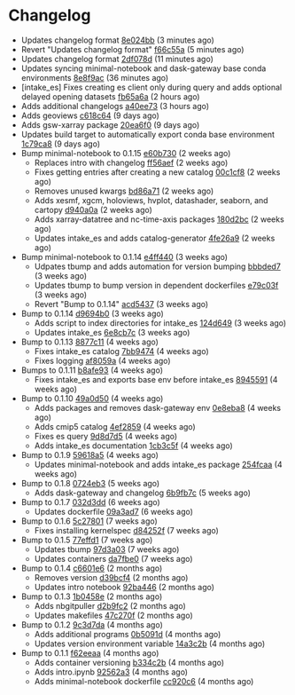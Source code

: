 # Changelog
  - Updates changelog format [8e024bb](https://github.com/esgf-nimbus/nimbus/commit/8e024bb) (3 minutes ago)
  - Revert "Updates changelog format" [f66c55a](https://github.com/esgf-nimbus/nimbus/commit/f66c55a) (5 minutes ago)
  - Updates changelog format [2df078d](https://github.com/esgf-nimbus/nimbus/commit/2df078d) (11 minutes ago)
  - Updates syncing minimal-notebook and dask-gateway base conda environments [8e8f9ac](https://github.com/esgf-nimbus/nimbus/commit/8e8f9ac) (36 minutes ago)
  - [intake_es] Fixes creating es client only during query and adds optional delayed opening datasets [fb65a6a](https://github.com/esgf-nimbus/nimbus/commit/fb65a6a) (2 hours ago)
  - Adds additional changelogs [a40ee73](https://github.com/esgf-nimbus/nimbus/commit/a40ee73) (3 hours ago)
  - Adds geoviews [c618c64](https://github.com/esgf-nimbus/nimbus/commit/c618c64) (9 days ago)
  - Adds gsw-xarray package [20ea6f0](https://github.com/esgf-nimbus/nimbus/commit/20ea6f0) (9 days ago)
  - Updates build target to automatically export conda base environment [1c79ca8](https://github.com/esgf-nimbus/nimbus/commit/1c79ca8) (9 days ago)
- Bump minimal-notebook to 0.1.15 [e60b730](https://github.com/esgf-nimbus/nimbus/commit/e60b730) (2 weeks ago)
  - Replaces intro with changelog [ff56aef](https://github.com/esgf-nimbus/nimbus/commit/ff56aef) (2 weeks ago)
  - Fixes getting entries after creating a new catalog [00c1cf8](https://github.com/esgf-nimbus/nimbus/commit/00c1cf8) (2 weeks ago)
  - Removes unused kwargs [bd86a71](https://github.com/esgf-nimbus/nimbus/commit/bd86a71) (2 weeks ago)
  - Adds xesmf, xgcm, holoviews, hvplot, datashader, seaborn, and cartopy [d940a0a](https://github.com/esgf-nimbus/nimbus/commit/d940a0a) (2 weeks ago)
  - Adds xarray-datatree and nc-time-axis packages [180d2bc](https://github.com/esgf-nimbus/nimbus/commit/180d2bc) (2 weeks ago)
  - Updates intake_es and adds catalog-generator [4fe26a9](https://github.com/esgf-nimbus/nimbus/commit/4fe26a9) (2 weeks ago)
- Bump minimal-notebook to 0.1.14 [e4ff440](https://github.com/esgf-nimbus/nimbus/commit/e4ff440) (3 weeks ago)
  - Udpates tbump and adds automation for version bumping [bbbded7](https://github.com/esgf-nimbus/nimbus/commit/bbbded7) (3 weeks ago)
  - Updates tbump to bump version in dependent dockerfiles [e79c03f](https://github.com/esgf-nimbus/nimbus/commit/e79c03f) (3 weeks ago)
  - Revert "Bump to 0.1.14" [acd5437](https://github.com/esgf-nimbus/nimbus/commit/acd5437) (3 weeks ago)
- Bump to 0.1.14 [d9694b0](https://github.com/esgf-nimbus/nimbus/commit/d9694b0) (3 weeks ago)
  - Adds script to index directories for intake_es [124d649](https://github.com/esgf-nimbus/nimbus/commit/124d649) (3 weeks ago)
  - Updates intake_es [6e8cb7c](https://github.com/esgf-nimbus/nimbus/commit/6e8cb7c) (3 weeks ago)
- Bump to 0.1.13 [8877c11](https://github.com/esgf-nimbus/nimbus/commit/8877c11) (4 weeks ago)
  - Fixes intake_es catalog [7bb9474](https://github.com/esgf-nimbus/nimbus/commit/7bb9474) (4 weeks ago)
  - Fixes logging [af8059a](https://github.com/esgf-nimbus/nimbus/commit/af8059a) (4 weeks ago)
- Bumps to 0.1.11 [b8afe93](https://github.com/esgf-nimbus/nimbus/commit/b8afe93) (4 weeks ago)
  - Fixes intake_es and exports base env before intake_es [8945591](https://github.com/esgf-nimbus/nimbus/commit/8945591) (4 weeks ago)
- Bump to 0.1.10 [49a0d50](https://github.com/esgf-nimbus/nimbus/commit/49a0d50) (4 weeks ago)
  - Adds packages and removes dask-gateway env [0e8eba8](https://github.com/esgf-nimbus/nimbus/commit/0e8eba8) (4 weeks ago)
  - Adds cmip5 catalog [4ef2859](https://github.com/esgf-nimbus/nimbus/commit/4ef2859) (4 weeks ago)
  - Fixes es query [9d8d7d5](https://github.com/esgf-nimbus/nimbus/commit/9d8d7d5) (4 weeks ago)
  - Adds intake_es documentation [1cb3c5f](https://github.com/esgf-nimbus/nimbus/commit/1cb3c5f) (4 weeks ago)
- Bump to 0.1.9 [59618a5](https://github.com/esgf-nimbus/nimbus/commit/59618a5) (4 weeks ago)
  - Updates minimal-notebook and adds intake_es package [254fcaa](https://github.com/esgf-nimbus/nimbus/commit/254fcaa) (4 weeks ago)
- Bump to 0.1.8 [0724eb3](https://github.com/esgf-nimbus/nimbus/commit/0724eb3) (5 weeks ago)
  - Adds dask-gateway and changelog [6b9fb7c](https://github.com/esgf-nimbus/nimbus/commit/6b9fb7c) (5 weeks ago)
- Bump to 0.1.7 [032d3dd](https://github.com/esgf-nimbus/nimbus/commit/032d3dd) (6 weeks ago)
  - Updates dockerfile [09a3ad7](https://github.com/esgf-nimbus/nimbus/commit/09a3ad7) (6 weeks ago)
- Bump to 0.1.6 [5c27801](https://github.com/esgf-nimbus/nimbus/commit/5c27801) (7 weeks ago)
  - Fixes installing kernelspec [d84252f](https://github.com/esgf-nimbus/nimbus/commit/d84252f) (7 weeks ago)
- Bump to 0.1.5 [77effd1](https://github.com/esgf-nimbus/nimbus/commit/77effd1) (7 weeks ago)
  - Updates tbump [97d3a03](https://github.com/esgf-nimbus/nimbus/commit/97d3a03) (7 weeks ago)
  - Updates containers [da7fbe0](https://github.com/esgf-nimbus/nimbus/commit/da7fbe0) (7 weeks ago)
- Bump to 0.1.4 [c6601e6](https://github.com/esgf-nimbus/nimbus/commit/c6601e6) (2 months ago)
  - Removes version [d39bcf4](https://github.com/esgf-nimbus/nimbus/commit/d39bcf4) (2 months ago)
  - Updates intro notebook [92ba446](https://github.com/esgf-nimbus/nimbus/commit/92ba446) (2 months ago)
- Bump to 0.1.3 [1b0458e](https://github.com/esgf-nimbus/nimbus/commit/1b0458e) (2 months ago)
  - Adds nbgitpuller [d2b9fc2](https://github.com/esgf-nimbus/nimbus/commit/d2b9fc2) (2 months ago)
  - Updates makefiles [47c270f](https://github.com/esgf-nimbus/nimbus/commit/47c270f) (2 months ago)
- Bump to 0.1.2 [9c3d7da](https://github.com/esgf-nimbus/nimbus/commit/9c3d7da) (4 months ago)
  - Adds additional programs [0b5091d](https://github.com/esgf-nimbus/nimbus/commit/0b5091d) (4 months ago)
  - Updates version environment variable [14a3c2b](https://github.com/esgf-nimbus/nimbus/commit/14a3c2b) (4 months ago)
- Bump to 0.1.1 [f62eeaa](https://github.com/esgf-nimbus/nimbus/commit/f62eeaa) (4 months ago)
  - Adds container versioning [b334c2b](https://github.com/esgf-nimbus/nimbus/commit/b334c2b) (4 months ago)
  - Adds intro.ipynb [92562a3](https://github.com/esgf-nimbus/nimbus/commit/92562a3) (4 months ago)
  - Adds minimal-notebook dockerfile [cc920c6](https://github.com/esgf-nimbus/nimbus/commit/cc920c6) (4 months ago)

